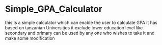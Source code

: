 # Simple_GPA_Calculator
this is a simple calculator which can enable the user to calculate GPA
it has based on tanzanian Universities
it exclude lower education level like secondary and primary
can be used by any one who wishes to take it and make some modification
